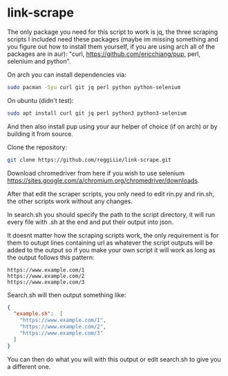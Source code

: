 # link-scrape

The only package you need for this script to work is jq, the three scraping scripts I included need these packages (maybe im missing something and you figure out how to install them yourself, if you are using arch all of the packages are in aur): "curl, https://github.com/ericchiang/pup, perl, selenium and python".

On arch you can install dependencies via:
```bash
sudo pacman -Syu curl git jq perl python python-selenium
```

On ubuntu (didn't test):
```bash
sudo apt install curl git jq perl python3 python3-selenium
```

And then also install pup using your aur helper of choice (if on arch) or by building it from source.

Clone the repository:
```bash
git clone https://github.com/reggiiie/link-scrape.git
```

Download chromedriver from here if you wish to use selenium https://sites.google.com/a/chromium.org/chromedriver/downloads.

After that edit the scraper scripts, you only need to edit rin.py and rin.sh, the other scripts work without any changes.

In search.sh you should specify the path to the script directory, it will run every file with .sh at the end and put their output into json.

It doesnt matter how the scraping scripts work, the only requirement is for them to outupt lines containing url as whatever the script outputs will be added to the output so if you make your own script it will work as long as the output follows this pattern:
```
https://www.example.com/1
https://www.example.com/2
https://www.example.com/3
```
Search.sh will then output something like:
```json
{
  "example.sh":  [
    "https://www.example.com/1",
    "https://www.example.com/2",
    "https://www.example.com/3"
  ]
}
```
You can then do what you will with this output or edit search.sh to give you a different one.
